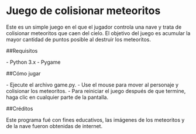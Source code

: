 # Juego de colisionar meteoritos
<p>
Este es un simple juego en el que el jugador controla una nave y trata de colisionar meteoritos que caen del cielo. El objetivo del juego es acumular la mayor cantidad de puntos posible al destruir los meteoritos.
</p>

##Requisitos
<p>
- Python 3.x
- Pygame
</p>

##Cómo jugar
<p>
- Ejecute el archivo game.py.
- Use el mouse para mover al personaje y colisionar los meteoritos.
- Para reiniciar el juego después de que termine, haga clic en cualquier parte de la pantalla.
</p>

##Créditos
<p>
Este programa fué con fines educativos, las imágenes de los meteoritos y de la nave fueron obtenidas de internet.
</p>

